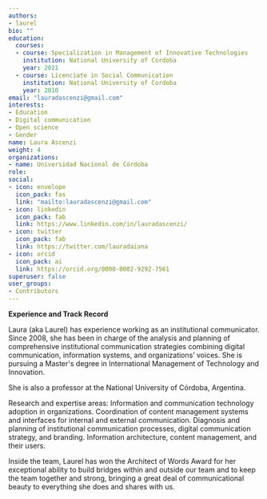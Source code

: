 ```yaml
---
authors:
- laurel
bio: ""
education:
  courses:
  - course: Specialization in Management of Innovative Technologies
    institution: National University of Cordoba
    year: 2021
  - course: Licenciate in Social Communication
    institution: National University of Cordoba
    year: 2010
email: "lauradascenzi@gmail.com"
interests:
- Education
- Digital communication
- Open science
- Gender
name: Laura Ascenzi
weight: 4
organizations:
- name: Universidad Nacional de Córdoba
role:
social:
- icon: envelope
  icon_pack: fas
  link: "mailto:lauradascenzi@gmail.com"
- icon: linkedin
  icon_pack: fab
  link: https://www.linkedin.com/in/lauradascenzi/
- icon: twitter
  icon_pack: fab
  link: https://twitter.com/lauradaiana
- icon: orcid
  icon_pack: ai
  link: https://orcid.org/0000-0002-9292-7561
superuser: false
user_groups:
- Contributors
---
```

**Experience and Track Record**

Laura (aka Laurel) has experience working as an institutional communicator. Since 2008, she has been in charge of the analysis and planning of comprehensive institutional communication strategies combining digital communication, information systems, and organizations’ voices. She is pursuing a Master's degree in International Management of Technology and Innovation.

She is also a professor at the National University of Córdoba, Argentina.

Research and expertise areas: Information and communication technology adoption in organizations. Coordination of content management systems and interfaces for internal and external communication. Diagnosis and planning of institutional communication processes, digital communication strategy, and branding. Information architecture, content management, and their users.

Inside the team, Laurel has won the Architect of Words Award for her exceptional ability to build bridges within and outside our team and to keep the team together and strong, bringing a great deal of communicational beauty to everything she does and shares with us.
